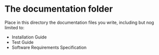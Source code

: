 
# The documentation folder

Place in this directory the documentation files you write, including but nog limited to:

- Installation Guide
- Test Guide
- Software Requirements Specification
